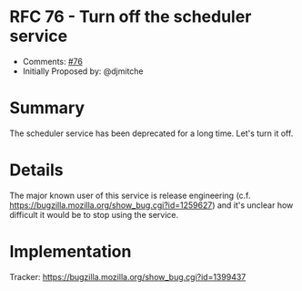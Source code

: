 # RFC 76 - Turn off the scheduler service
* Comments: [#76](https://api.github.com/repos/taskcluster/taskcluster-rfcs/issues/76)
* Initially Proposed by: @djmitche

# Summary

The scheduler service has been deprecated for a long time.
Let's turn it off.

# Details

The major known user of this service is release engineering (c.f. https://bugzilla.mozilla.org/show_bug.cgi?id=1259627) and it's unclear how difficult it would be to stop using the service.

# Implementation

Tracker: https://bugzilla.mozilla.org/show_bug.cgi?id=1399437
